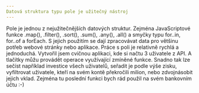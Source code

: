 ```yaml
---
Datová struktura typu pole je užitečný nástroj
---
```


Pole je jednou z nejužitečnějších datových struktur. Zejména JavaScriptové funkce .map(), .filter(), .sort(), .sum(), .any(), .all() a smyčky typu for..in, for..of a forEach. S jejich použitím se dají zpracovávat data pro většinu potřeb webové stránky nebo aplikace. Práce s poli je relativně rychlá a jednoduchá.
Vytvořil jsem cvičnou aplikaci, kde si načtu 3 uživatele z API. A tlačítky můžu provádět operace využívající zmíněné funkce. Snadno tak lze sečíst například investice všech uživatelů, seřadit je podle výše zisku, vyfiltrovat uživatele, kteří na svém kontě překročili milion, nebo zdvojnásobit jejich vklad. Zejména tu poslední funkci bych rád použil na svém bankovním účtu :-)
